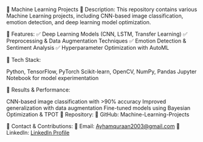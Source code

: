 🧠 Machine Learning Projects
📌 Description:
This repository contains various Machine Learning projects, including CNN-based image classification, emotion detection, and deep learning model optimization.

📌 Features:
✅ Deep Learning Models (CNN, LSTM, Transfer Learning)
✅ Preprocessing & Data Augmentation Techniques
✅ Emotion Detection & Sentiment Analysis
✅ Hyperparameter Optimization with AutoML

📌 Tech Stack:

Python, TensorFlow, PyTorch
Scikit-learn, OpenCV, NumPy, Pandas
Jupyter Notebook for model experimentation

📌 Results & Performance:

CNN-based image classification with >90% accuracy
Improved generalization with data augmentation
Fine-tuned models using Bayesian Optimization & TPOT
📌 Repository:
🔗 GitHub: Machine-Learning-Projects

📌 Contact & Contributions:
📧 Email: Ayhamquraan2003@gmail.com
💼 LinkedIn: [LinkedIn Profile](https://www.linkedin.com/in/ayham-al-quraan-199397268/)
